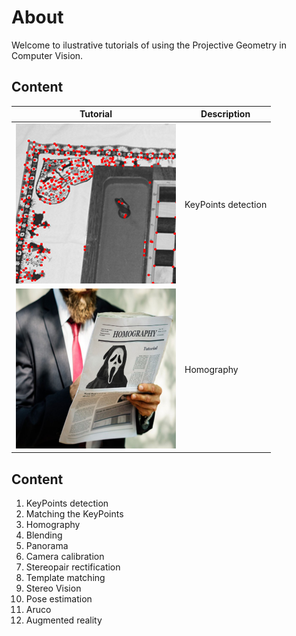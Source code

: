 # About
Welcome to ilustrative tutorials of using the Projective Geometry in Computer Vision. 

## Content 

Tutorial | Description
------------ | -------------
![alt text](/images/ex00/Image01.png)| KeyPoints detection
![alt text](/images/ex00/Image03.png)| Homography

## Content 
1. KeyPoints detection
2. Matching the KeyPoints
3. Homography
4. Blending
5. Panorama
6. Camera calibration
7. Stereopair rectification
8. Template matching
9. Stereo Vision
10. Pose estimation
11. Aruco
12. Augmented reality

